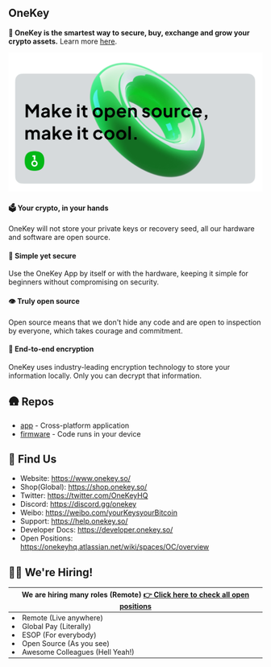 ## OneKey

 **🔑 OneKey is the smartest way to secure, buy, exchange and grow your crypto assets.** Learn more [here](https://www.onekey.so/).

![make something people want](https://github.com/rayston92/graph_bed/blob/edc43bc1cd6ce6a19f3b6c30624a4b58f6870d1f/img/github_home_bg.png?raw=true)

#### 🗳️ Your crypto, in your hands

OneKey will not store your private keys or recovery seed, all our hardware and software are open source.

#### 👶 Simple yet secure

Use the OneKey App by itself or with the hardware, keeping it simple for beginners without compromising on security.

#### 👁️ Truly open source

Open source means that we don't hide any code and are open to inspection by everyone, which takes courage and commitment.

#### 🔐 End-to-end encryption

OneKey uses industry-leading encryption technology to store your information locally. Only you can decrypt that information. 

## 🛖 Repos

* [app](https://github.com/OneKeyHQ/app-monorepo) - Cross-platform application
* [firmware](https://github.com/OneKeyHQ/firmware) - Code runs in your device



## 🦦 Find Us

* Website: https://www.onekey.so/
* Shop(Global): https://shop.onekey.so/
* Twitter: https://twitter.com/OneKeyHQ
* Discord: https://discord.gg/onekey
* Weibo: https://weibo.com/yourKeysyourBitcoin
* Support: https://help.onekey.so/
* Developer Docs: https://developer.onekey.so/
* Open Positions: https://onekeyhq.atlassian.net/wiki/spaces/OC/overview

## 🙋‍♂️ We're Hiring!

<table>
    <thead>
        <tr>
            <th colspan="2"> We are hiring many roles (Remote)
            <a href="https://onekeyhq.atlassian.net/wiki/spaces/OC/overview">👉 Click here to check all open positions</a>
            </th>
        </tr>
    </thead>
    <tbody>
        <tr>
            <td>
            <li> Remote (Live anywhere)</li>
            <li> Global Pay (Literally)</li>
            <li> ESOP (For everybody)</li>
            <li> Open Source (As you see)</li>
            <li> Awesome Colleagues (Hell Yeah!)</li>
            </td>
        </tr>
    </tbody>
</table>
